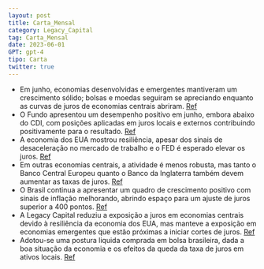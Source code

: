 ```yaml
---
layout: post
title: Carta_Mensal
category: Legacy_Capital
tag: Carta_Mensal
date: 2023-06-01
GPT: gpt-4
tipo: Carta
twitter: true
---
```


- Em junho, economias desenvolvidas e emergentes mantiveram um crescimento sólido; bolsas e moedas seguiram se apreciando enquanto as curvas de juros de economias centrais abriram.
<a href="#" onclick="search_on_pdf('2.www.legacycapital.com.brCarta Mensal Junho 2023Em junho, os mercados permaneceram firmes, refl')">Ref</a>
- O Fundo apresentou um desempenho positivo em junho, embora abaixo do CDI, com posições aplicadas em juros locais e externos contribuindo positivamente para o resultado.
<a href="#" onclick="search_on_pdf('O fundo apresentou desempenho positivo em junho, ainda que abaixo do CDI. No mês, a variação foi de')">Ref</a>
- A economia dos EUA mostrou resiliência, apesar dos sinais de desaceleração no mercado de trabalho e o FED é esperado elevar os juros.
<a href="#" onclick="search_on_pdf('Não obstante esta perspectiva, o aperto monetário implementado pelo FED foi intenso e rápido, deven')">Ref</a>
- Em outras economias centrais, a atividade é menos robusta, mas tanto o Banco Central Europeu quanto o Banco da Inglaterra também devem aumentar as taxas de juros.
<a href="#" onclick="search_on_pdf('Nas demais economias centrais, o ritmo de atividade está menos pujante. Ainda assim, o Banco Centra')">Ref</a>
- O Brasil continua a apresentar um quadro de crescimento positivo com sinais de inflação melhorando, abrindo espaço para um ajuste de juros superior a 400 pontos.
<a href="#" onclick="search_on_pdf('de bens industriais e alimentação, tendo em vista a normalização das cadeias globais, a apreciação ')">Ref</a>
- A Legacy Capital reduziu a exposição a juros em economias centrais devido à resiliência da economia dos EUA, mas manteve a exposição em economias emergentes que estão próximas a iniciar cortes de juros.
<a href="#" onclick="search_on_pdf('Legacy CapitalReduzimos a exposição aplicada em juros em economias centrais, tendo em vista a resi')">Ref</a>
- Adotou-se uma postura liquida comprada em bolsa brasileira, dada a boa situação da economia e os efeitos da queda da taxa de juros em ativos locais.
<a href="#" onclick="search_on_pdf('perspectiva de crescimento de lucros à frente. Passamos à exposição liquidamente comprada em bolsa ')">Ref</a>
